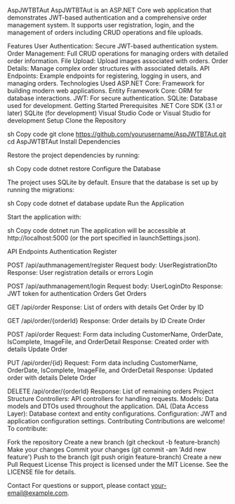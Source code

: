 AspJWTBTAut
AspJWTBTAut is an ASP.NET Core web application that demonstrates JWT-based authentication and a comprehensive order management system. It supports user registration, login, and the management of orders including CRUD operations and file uploads.

Features
User Authentication: Secure JWT-based authentication system.
Order Management: Full CRUD operations for managing orders with detailed order information.
File Upload: Upload images associated with orders.
Order Details: Manage complex order structures with associated details.
API Endpoints: Example endpoints for registering, logging in users, and managing orders.
Technologies Used
ASP.NET Core: Framework for building modern web applications.
Entity Framework Core: ORM for database interactions.
JWT: For secure authentication.
SQLite: Database used for development.
Getting Started
Prerequisites
.NET Core SDK (3.1 or later)
SQLite (for development)
Visual Studio Code or Visual Studio for development
Setup
Clone the Repository

sh
Copy code
git clone https://github.com/yourusername/AspJWTBTAut.git
cd AspJWTBTAut
Install Dependencies

Restore the project dependencies by running:

sh
Copy code
dotnet restore
Configure the Database

The project uses SQLite by default. Ensure that the database is set up by running the migrations:

sh
Copy code
dotnet ef database update
Run the Application

Start the application with:

sh
Copy code
dotnet run
The application will be accessible at http://localhost:5000 (or the port specified in launchSettings.json).

API Endpoints
Authentication
Register

POST /api/authmanagement/register
Request body: UserRegistrationDto
Response: User registration details or errors
Login

POST /api/authmanagement/login
Request body: UserLoginDto
Response: JWT token for authentication
Orders
Get Orders

GET /api/order
Response: List of orders with details
Get Order by ID

GET /api/order/{orderId}
Response: Order details by ID
Create Order

POST /api/order
Request: Form data including CustomerName, OrderDate, IsComplete, ImageFile, and OrderDetail
Response: Created order with details
Update Order

PUT /api/order/{id}
Request: Form data including CustomerName, OrderDate, IsComplete, ImageFile, and OrderDetail
Response: Updated order with details
Delete Order

DELETE /api/order/{orderId}
Response: List of remaining orders
Project Structure
Controllers: API controllers for handling requests.
Models: Data models and DTOs used throughout the application.
DAL (Data Access Layer): Database context and entity configurations.
Configuration: JWT and application configuration settings.
Contributing
Contributions are welcome! To contribute:

Fork the repository
Create a new branch (git checkout -b feature-branch)
Make your changes
Commit your changes (git commit -am 'Add new feature')
Push to the branch (git push origin feature-branch)
Create a new Pull Request
License
This project is licensed under the MIT License. See the LICENSE file for details.

Contact
For questions or support, please contact your-email@example.com.
